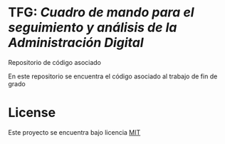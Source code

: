 # TFG: *Cuadro de mando para el seguimiento y análisis de la Administración Digital*
Repositorio de código asociado

En este repositorio se encuentra el código asociado al trabajo de fin de grado

# License
Este proyecto se encuentra bajo licencia [MIT](https://opensource.org/license/mit/)
